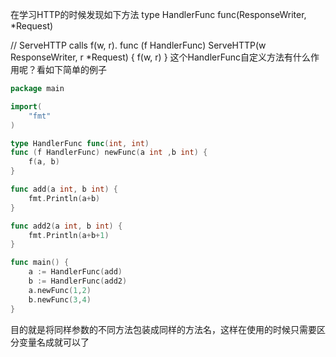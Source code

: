 ﻿在学习HTTP的时候发现如下方法
type HandlerFunc func(ResponseWriter, *Request)

// ServeHTTP calls f(w, r).
func (f HandlerFunc) ServeHTTP(w ResponseWriter, r *Request) {
    f(w, r)
}
这个HandlerFunc自定义方法有什么作用呢？看如下简单的例子
```Go
package main

import(
	"fmt"
)

type HandlerFunc func(int, int)
func (f HandlerFunc) newFunc(a int ,b int) {
	f(a, b)
}

func add(a int, b int) {
	fmt.Println(a+b)
}

func add2(a int, b int) {
	fmt.Println(a+b+1)
}

func main() {
	a := HandlerFunc(add)
	b := HandlerFunc(add2)
	a.newFunc(1,2)
	b.newFunc(3,4)
}
```
目的就是将同样参数的不同方法包装成同样的方法名，这样在使用的时候只需要区分变量名成就可以了